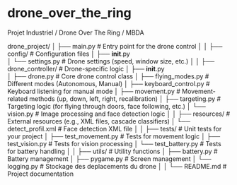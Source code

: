 # drone_over_the_ring
Projet Industriel / Drone Over The Ring / MBDA

drone_project/
│
├── main.py           # Entry point for the drone control
│
│
├── config/                # Configuration files
│   ├── __init__.py  
│   └── settings.py        # Drone settings (speed, window size, etc.)
│
│
├── drone_controller/           # Drone-specific logic
│   ├── __init__.py             
│   ├── drone.py                # Core drone control class
│   ├── flying_modes.py         # Different modes (Autonomous, Manual)
│   ├── keyboard_control.py     # Keyboard listening for manual mode
│   ├── movement.py             # Movement-related methods (up, down, left, right, recalibration)
│   ├── targeting.py            # Targeting logic (for flying through doors, face following, etc.) 
│   └── vision.py               # Image processing and face detection logic
│
│
├── resources/             # External resources (e.g., XML files, cascade classifiers)
│   └── detect_profil.xml  # Face detection XML file
│
│
├── tests/                 # Unit tests for your project
│   ├── test_movement.py   # Tests for movement logic
│   ├── test_vision.py     # Tests for vision processing
│   └── test_battery.py    # Tests for battery handling
│
│
├── utils/                  # Utility functions
│   ├── battery.py          # Battery management
│   ├── pygame.py           # Screen management
│   └── logging.py          # Stockage des deplacements du drone
│
│
└── README.md              # Project documentation


